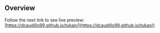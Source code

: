 ## Overview
Follow the next link to see live preview: [https://dcaudillo99.github.io/tukan/](https://dcaudillo99.github.io/tukan/)